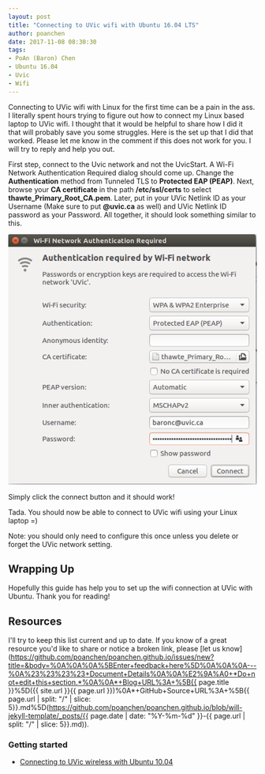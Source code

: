 ```yaml
---
layout: post
title: "Connecting to UVic wifi with Ubuntu 16.04 LTS"
author: poanchen
date: 2017-11-08 08:30:30
tags:
- PoAn (Baron) Chen
- Ubuntu 16.04
- Uvic
- Wifi
---
```

Connecting to UVic wifi with Linux for the first time can be a pain in the ass. I literally spent hours trying to figure out how to connect my Linux based laptop to UVic wifi. I thought that it would be helpful to share how I did it that will probably save you some struggles. Here is the set up that I did that worked. Please let me know in the comment if this does not work for you. I will try to reply and help you out.

First step, connect to the Uvic network and not the UvicStart. A Wi-Fi Network Authentication Required dialog should come up. Change the **Authentication** method from Tunneled TLS to **Protected EAP (PEAP)**. Next, browse your **CA certificate** in the path **/etc/ssl/certs** to select **thawte_Primary_Root_CA.pem**. Later, put in your UVic Netlink ID as your Username (Make sure to put **@uvic.ca** as well) and UVic Netlink ID password as your Password. All together, it should look something similar to this.

<img src="/img/2017/11/08/Connecting to UVic wifi with Ubuntu 16.04 LTS/connect to uvic wifi set up screenshot.png" alt="Set up to connect to uvic wifi">

Simply click the connect button and it should work!

Tada. You should now be able to connect to UVic wifi using your Linux laptop =)

Note: you should only need to configure this once unless you delete or forget the UVic network setting.

## Wrapping Up

Hopefully this guide has help you to set up the wifi connection at UVic with Ubuntu. Thank you for reading!

## Resources

I'll try to keep this list current and up to date. If you know of a great resource you'd like to share or notice a broken link, please [let us know](https://github.com/poanchen/poanchen.github.io/issues/new?title=&body=%0A%0A%0A%5BEnter+feedback+here%5D%0A%0A%0A---%0A%23%23%23%23+Document+Details%0A%0A%E2%9A%A0+*Do+not+edit+this+section.*%0A%0A*+Blog+URL%3A+%5B{{ page.title }}%5D({{ site.url }}{{ page.url }})%0A*+GitHub+Source+URL%3A+%5B{{ page.url | split: "/" | slice: 5}}.md%5D(https://github.com/poanchen/poanchen.github.io/blob/will-jekyll-template/_posts/{{ page.date | date: "%Y-%m-%d" }}-{{ page.url | split: "/" | slice: 5}}.md)).

### Getting started

* [Connecting to UVic wireless with Ubuntu 10.04](http://hcmc.uvic.ca/blogs/index.php?blog=11&p=7078)